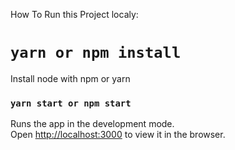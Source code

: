 How To Run this Project localy:
# `yarn or npm install`
Install node with npm or yarn
### `yarn start or npm start`

Runs the app in the development mode.\
Open [http://localhost:3000](http://localhost:3000) to view it in the browser.
